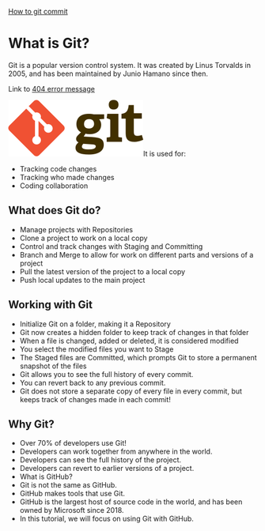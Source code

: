 [How to git commit](commit.md)

# What is Git?
Git is a popular version control system. It was created by Linus Torvalds in 2005, and has been maintained by Junio Hamano since then.

Link to [404 error message](tmp/404.md)

![git logo](Git-logo.png)It is used for:

- Tracking code changes
- Tracking who made changes
- Coding collaboration

## What does Git do?
- Manage projects with Repositories
- Clone a project to work on a local copy
- Control and track changes with Staging and Committing
- Branch and Merge to allow for work on different parts and versions of a project
- Pull the latest version of the project to a local copy
- Push local updates to the main project

## Working with Git
- Initialize Git on a folder, making it a Repository
- Git now creates a hidden folder to keep track of changes in that folder
- When a file is changed, added or deleted, it is considered modified
- You select the modified files you want to Stage
- The Staged files are Committed, which prompts Git to store a permanent snapshot of the files
- Git allows you to see the full history of every commit.
- You can revert back to any previous commit.
- Git does not store a separate copy of every file in every commit, but keeps track of changes made in each commit!

## Why Git?
- Over 70% of developers use Git!
- Developers can work together from anywhere in the world.
- Developers can see the full history of the project.
- Developers can revert to earlier versions of a project.
- What is GitHub?
- Git is not the same as GitHub.
- GitHub makes tools that use Git.
- GitHub is the largest host of source code in the world, and has been owned by Microsoft since 2018.
- In this tutorial, we will focus on using Git with GitHub.
